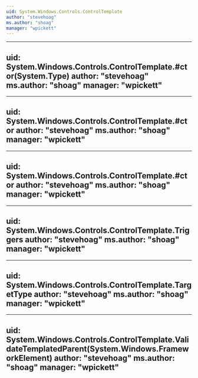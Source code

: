 ```yaml
---
uid: System.Windows.Controls.ControlTemplate
author: "stevehoag"
ms.author: "shoag"
manager: "wpickett"
---
```


---
uid: System.Windows.Controls.ControlTemplate.#ctor(System.Type)
author: "stevehoag"
ms.author: "shoag"
manager: "wpickett"
---

---
uid: System.Windows.Controls.ControlTemplate.#ctor
author: "stevehoag"
ms.author: "shoag"
manager: "wpickett"
---

---
uid: System.Windows.Controls.ControlTemplate.#ctor
author: "stevehoag"
ms.author: "shoag"
manager: "wpickett"
---

---
uid: System.Windows.Controls.ControlTemplate.Triggers
author: "stevehoag"
ms.author: "shoag"
manager: "wpickett"
---

---
uid: System.Windows.Controls.ControlTemplate.TargetType
author: "stevehoag"
ms.author: "shoag"
manager: "wpickett"
---

---
uid: System.Windows.Controls.ControlTemplate.ValidateTemplatedParent(System.Windows.FrameworkElement)
author: "stevehoag"
ms.author: "shoag"
manager: "wpickett"
---
